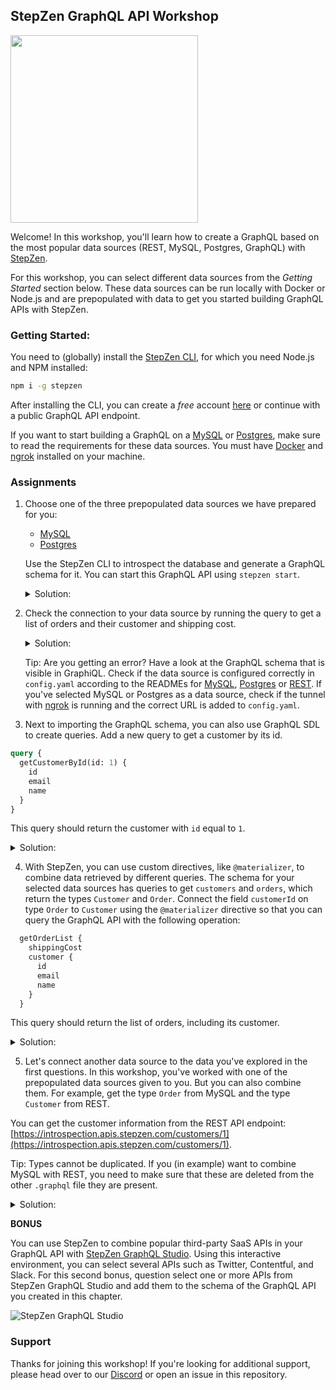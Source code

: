 ## StepZen GraphQL API Workshop

<img src="https://stepzen.com/images/stepzen-stickers.png" width="300">

Welcome! In this workshop, you'll learn how to create a GraphQL based on the most popular data sources (REST, MySQL, Postgres, GraphQL) with [StepZen](https://stepzen.com).

For this workshop, you can select different data sources from the _Getting Started_ section below. These data sources can be run locally with Docker or Node.js and are prepopulated with data to get you started building GraphQL APIs with StepZen.

### Getting Started:

You need to (globally) install the [StepZen CLI](https://www.npmjs.com/package/stepzen), for which you need Node.js and NPM installed:

```bash
npm i -g stepzen
```

After installing the CLI, you can create a _free_ account [here](https://stepzen.com/?utm_source=https://github.com/&utm_medium=github&utm_content=graphql-galaxy-workshop) or continue with a public GraphQL API endpoint.

If you want to start building a GraphQL on a [MySQL](./mysql/README.md) or [Postgres](./postgres/README.md), make sure to read the requirements for these data sources. You must have [Docker](https://www.docker.com/products/docker-desktop) and [ngrok](https://ngrok.com/download) installed on your machine.

### Assignments

1.  Choose one of the three prepopulated data sources we have prepared for you:

    - [MySQL](./mysql/README.md)
    - [Postgres](./postgres/README.md)

    Use the StepZen CLI to introspect the database and generate a GraphQL schema for it. You can start this GraphQL API using `stepzen start`.

    <details>
    <summary>Solution:</summary>

    You can find the complete and working solution in the branch [ex-1](https://github.com/stepzen-dev/stepzen-api-workshop/tree/ex-1).

    - For MySQL

    ```bash
    stepzen import mysql
    ```

    - For Postgres

    ```bash
    stepzen import postgresql
    ```
    </details>

2.  Check the connection to your data source by running the query to get a list of orders and their customer and shipping cost.

    <details>
    <summary>Solution:</summary>

    You can find the complete and working solution in the branch [ex-2](https://github.com/stepzen-dev/stepzen-api-workshop/tree/ex-2).

    ```graphql
    query {
      getOrderList {
        customerId
        shippingCost
      }
    }
    ```

    </details>

    Tip: Are you getting an error? Have a look at the GraphQL schema that is visible in GraphiQL. Check if the data source is configured correctly in `config.yaml` according to the READMEs for [MySQL](./mysql/README.md), [Postgres](./postgres/README.md) or [REST](./rest/README.md). If you've selected MySQL or Postgres as a data source, check if the tunnel with [ngrok](https://ngrok.com/) is running and the correct URL is added to `config.yaml`.

3.  Next to importing the GraphQL schema, you can also use GraphQL SDL to create queries. Add a new query to get a customer by its id.

```graphql
query {
  getCustomerById(id: 1) {
    id
    email
    name
  }
}
```

This query should return the customer with `id` equal to `1`.

<details>
<summary>Solution:</summary>

You can find the complete and working solution in the branch [ex-3](https://github.com/stepzen-dev/stepzen-api-workshop/tree/ex-3).

- For MySQL

```graphql
  getCustomerById(id: Int!): [Customer]
    @dbquery(
      type: "mysql"
      query: """
      select * from `customer` where `id` = ?
      """
      configuration: "mysql_config"
    )
```

- For Postgres

```graphql
getCustomerById(id: Int!): [Customer]
  @dbquery(
    type: "postgresql"
    query: """
    select * from `customer` where `id` = $
    """
    configuration: "postgresql_config"
  )
```

</details>

4.  With StepZen, you can use custom directives, like `@materializer`, to combine data retrieved by different queries. The schema for your selected data sources has queries to get `customers` and `orders`, which return the types `Customer` and `Order`. Connect the field `customerId` on type `Order` to `Customer` using the `@materializer` directive so that you can query the GraphQL API with the following operation:

```graphql
  getOrderList {
    shippingCost
    customer {
      id
      email
      name
    }
  }
```

This query should return the list of orders, including its customer.

<details>
<summary>Solution:</summary>

You can find the complete and working solution in the branch [ex-4](https://github.com/stepzen-dev/stepzen-api-workshop/tree/ex-4).

Add the `customer` field to type `Order` in the GraphQL schema for either MySQL or Postgres or REST. The `@materializer` will be configured to use the `getCustomerById` query when the `getOrderList` query requests the `customer` field. If so, it will take the field `customerId` and pass it to the `getCustomerById` query as an argument.

```graphql
type Order {
  carrier: String!
  createdAt: Date!
  customerId: Int!
  customer: [Customer]
    @materializer(
      query: "getCustomerById"
      arguments: [{ name: "id", field: "customerId" }]
    )
  id: Int!
  shippingCost: Float
  trackingId: String!
}
```

</details>

5.  Let's connect another data source to the data you've explored in the first questions. In this workshop, you've worked with one of the prepopulated data sources given to you. But you can also combine them. For example, get the type `Order` from MySQL and the type `Customer` from REST.

You can get the customer information from the REST API endpoint: [https://introspection.apis.stepzen.com/customers/1](https://introspection.apis.stepzen.com/customers/1).

Tip: Types cannot be duplicated. If you (in example) want to combine MySQL with REST, you need to make sure that these are deleted from the other `.graphql` file they are present.

<details>
<summary>Solution:</summary>

You can find the complete and working solution in the branch [ex-5](https://github.com/stepzen-dev/stepzen-api-workshop/tree/ex-5).

Import a MySQL or PostgreSQL database, or use the REST endpoint to change the data source for the `getCustomerById` query. If you've used a database before, you can import a REST API endpoint using:

```bash
stepzen import curl 'https://introspection.apis.stepzen.com/customers/1' --path-params '/customers/$id'
```

</details>

**BONUS**

You can use StepZen to combine popular third-party SaaS APIs in your GraphQL API with [StepZen GraphQL Studio](https://graphql.stepzen.com/). Using this interactive environment, you can select several APIs such as Twitter, Contentful, and Slack. For this second bonus, question select one or more APIs from StepZen GraphQL Studio and add them to the schema of the GraphQL API you created in this chapter.

![StepZen GraphQL Studio](https://stepzen.com/images/blog/studio-announce-explore-studio.png)

### Support

Thanks for joining this workshop! If you're looking for additional support, please head over to our [Discord](https://discord.com/invite/9k2VdPn2FR) or open an issue in this repository.
